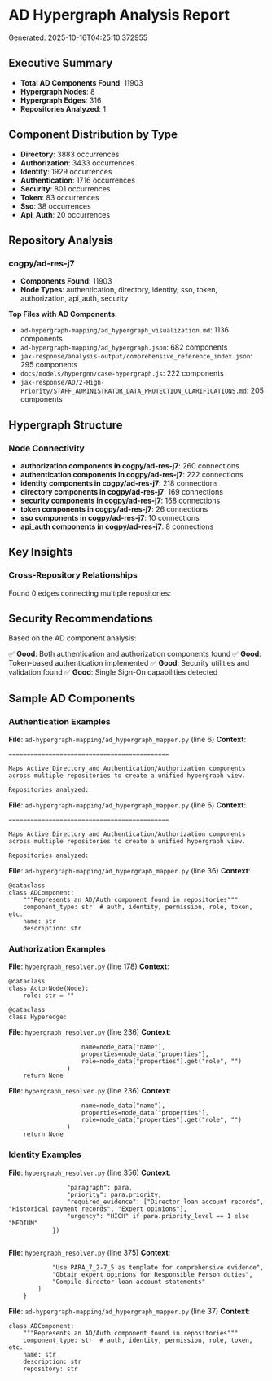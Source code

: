 # AD Hypergraph Analysis Report
Generated: 2025-10-16T04:25:10.372955

## Executive Summary

- **Total AD Components Found**: 11903
- **Hypergraph Nodes**: 8
- **Hypergraph Edges**: 316
- **Repositories Analyzed**: 1

## Component Distribution by Type

- **Directory**: 3883 occurrences
- **Authorization**: 3433 occurrences
- **Identity**: 1929 occurrences
- **Authentication**: 1716 occurrences
- **Security**: 801 occurrences
- **Token**: 83 occurrences
- **Sso**: 38 occurrences
- **Api_Auth**: 20 occurrences

## Repository Analysis

### cogpy/ad-res-j7
- **Components Found**: 11903
- **Node Types**: authentication, directory, identity, sso, token, authorization, api_auth, security

**Top Files with AD Components:**
- `ad-hypergraph-mapping/ad_hypergraph_visualization.md`: 1136 components
- `ad-hypergraph-mapping/ad_hypergraph.json`: 682 components
- `jax-response/analysis-output/comprehensive_reference_index.json`: 295 components
- `docs/models/hypergnn/case-hypergraph.js`: 222 components
- `jax-response/AD/2-High-Priority/STAFF_ADMINISTRATOR_DATA_PROTECTION_CLARIFICATIONS.md`: 205 components

## Hypergraph Structure

### Node Connectivity

- **authorization components in cogpy/ad-res-j7**: 260 connections
- **authentication components in cogpy/ad-res-j7**: 222 connections
- **identity components in cogpy/ad-res-j7**: 218 connections
- **directory components in cogpy/ad-res-j7**: 169 connections
- **security components in cogpy/ad-res-j7**: 168 connections
- **token components in cogpy/ad-res-j7**: 26 connections
- **sso components in cogpy/ad-res-j7**: 10 connections
- **api_auth components in cogpy/ad-res-j7**: 8 connections

## Key Insights

### Cross-Repository Relationships
Found 0 edges connecting multiple repositories:


## Security Recommendations

Based on the AD component analysis:

✅ **Good**: Both authentication and authorization components found
✅ **Good**: Token-based authentication implemented
✅ **Good**: Security utilities and validation found
✅ **Good**: Single Sign-On capabilities detected

## Sample AD Components

### Authentication Examples

**File**: `ad-hypergraph-mapping/ad_hypergraph_mapper.py` (line 6)
**Context**:
```
============================================

Maps Active Directory and Authentication/Authorization components 
across multiple repositories to create a unified hypergraph view.

Repositories analyzed:
```

**File**: `ad-hypergraph-mapping/ad_hypergraph_mapper.py` (line 6)
**Context**:
```
============================================

Maps Active Directory and Authentication/Authorization components 
across multiple repositories to create a unified hypergraph view.

Repositories analyzed:
```

**File**: `ad-hypergraph-mapping/ad_hypergraph_mapper.py` (line 36)
**Context**:
```
@dataclass
class ADComponent:
    """Represents an AD/Auth component found in repositories"""
    component_type: str  # auth, identity, permission, role, token, etc.
    name: str
    description: str
```

### Authorization Examples

**File**: `hypergraph_resolver.py` (line 178)
**Context**:
```
@dataclass
class ActorNode(Node):
    role: str = ""

@dataclass
class Hyperedge:
```

**File**: `hypergraph_resolver.py` (line 236)
**Context**:
```
                    name=node_data["name"],
                    properties=node_data["properties"],
                    role=node_data["properties"].get("role", "")
                )
    return None

```

**File**: `hypergraph_resolver.py` (line 236)
**Context**:
```
                    name=node_data["name"],
                    properties=node_data["properties"],
                    role=node_data["properties"].get("role", "")
                )
    return None

```

### Identity Examples

**File**: `hypergraph_resolver.py` (line 356)
**Context**:
```
                "paragraph": para,
                "priority": para.priority,
                "required_evidence": ["Director loan account records", "Historical payment records", "Expert opinions"],
                "urgency": "HIGH" if para.priority_level == 1 else "MEDIUM"
            })
    
```

**File**: `hypergraph_resolver.py` (line 375)
**Context**:
```
            "Use PARA_7_2-7_5 as template for comprehensive evidence",
            "Obtain expert opinions for Responsible Person duties",
            "Compile director loan account statements"
        ]
    }

```

**File**: `ad-hypergraph-mapping/ad_hypergraph_mapper.py` (line 37)
**Context**:
```
class ADComponent:
    """Represents an AD/Auth component found in repositories"""
    component_type: str  # auth, identity, permission, role, token, etc.
    name: str
    description: str
    repository: str
```
